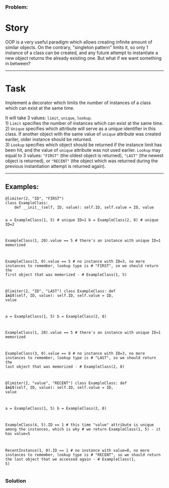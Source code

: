 ### Problem:
<h1 id="story">Story</h1>
<p>OOP is a very useful paradigm which allows creating infinite amount of similar objects. On the contrary, &quot;singleton pattern&quot; limits it, so only 1 instance of a class can be created, and any future attempt to instantiate a new object returns the already existing one. But what if we want something in between?</p>
<hr>
<h1 id="task">Task</h1>
<p>Implement a decorator which limits the number of instances of a class which can exist at the same time.</p>
<p>It will take 3 values: <code>limit</code>, <code>unique</code>, <code>lookup</code>.<br>1) <code>Limit</code> specifies the number of instances which can exist at the same time.<br>2) <code>Unique</code> specifies which attribute will serve as a unique identifier in this class. If another object with the same value of <code>unique</code> attribute was created eariler, older instance should be returned.<br>3) <code>Lookup</code> specifies which object should be returned if the instance limit has been hit, and the value of <code>unique</code> attribute was not used earlier. <code>Lookup</code> may equal to 3 values: <code>&quot;FIRST&quot;</code> (the oldest object is returned), <code>&quot;LAST&quot;</code> (the newest object is returned), or <code>&quot;RECENT&quot;</code> (the object which was returned during the previous instantiation attempt is returned again).</p>
<hr>
<h2 id="examples">Examples:</h2>
<pre><code>@limiter(2, &quot;ID&quot;, &quot;FIRST&quot;)
class ExampleClass:
    def __init__(self, ID, value): self.ID, self.value = ID, value

a = ExampleClass(1, 5)  # unique ID=1
b = ExampleClass(2, 8)  # unique ID=2

ExampleClass(1, 20).value == 5  # there&apos;s an instance with unique ID=1 memorized

ExampleClass(3, 0).value  == 5  # no instance with ID=3, no more instances to remember, lookup type is
                                # &quot;FIRST&quot;, so we should return the first object that was memorized - 
                                # ExampleClass(1, 5)



@limiter(2, &quot;ID&quot;, &quot;LAST&quot;)
class ExampleClass:
    def __init__(self, ID, value): self.ID, self.value = ID, value

a = ExampleClass(1, 5)
b = ExampleClass(2, 8)

ExampleClass(1, 20).value == 5  # there&apos;s an instance with unique ID=1 memorized

ExampleClass(3, 0).value  == 8  # no instance with ID=3, no more instances to remember, lookup type is
                                # &quot;LAST&quot;, so we should return the last object that was memorized - 
                                # ExampleClass(2, 8)



@limiter(2, &quot;value&quot;, &quot;RECENT&quot;)
class ExampleClass:
    def __init__(self, ID, value): self.ID, self.value = ID, value

a = ExampleClass(1, 5)
b = ExampleClass(2, 8)

ExampleClass(4, 5).ID   == 1  # this time &quot;value&quot; attribute is unique among the instances, which is why
                              # we return ExampleClass(1, 5) - it has value=5

RecentInstance(1, 0).ID == 1  # no instance with value=0, no more instances to remember, lookup type is
                              # &quot;RECENT&quot;, so we should return the last object that we accessed again -
                              # ExampleClass(1, 5)</code></pre>
### Solution